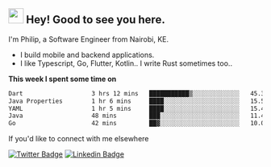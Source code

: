 <h2><img src="https://slackmojis.com/emojis/3643-cool-doge/download" width="30"/> Hey! Good to see you here.</h2>

<p>I'm Philip, a Software Engineer from Nairobi, KE. 

- I build mobile and backend applications.
- I like Typescript, Go, Flutter, Kotlin.. I write Rust sometimes too..</p>

**This week I spent some time on**
<!--START_SECTION:waka-->

```txt
Dart                   3 hrs 12 mins   ███████████▒░░░░░░░░░░░░░   45.31 %
Java Properties        1 hr 6 mins     ████░░░░░░░░░░░░░░░░░░░░░   15.56 %
YAML                   1 hr 5 mins     ████░░░░░░░░░░░░░░░░░░░░░   15.49 %
Java                   48 mins         ███░░░░░░░░░░░░░░░░░░░░░░   11.42 %
Go                     42 mins         ██▓░░░░░░░░░░░░░░░░░░░░░░   10.04 %
```

<!--END_SECTION:waka-->

If you'd like to connect with me elsewhere

[![Twitter Badge](https://img.shields.io/badge/-Twitter-1ca0f1?style=flat-square&labelColor=1ca0f1&logo=twitter&logoColor=white&link=https://twitter.com/_diogorodrigues)](https://twitter.com/kimathiphil)  [![Linkedin Badge](https://img.shields.io/badge/-LinkedIn-blue?style=flat-square&logo=Linkedin&logoColor=white&link=https://www.linkedin.com/in/philip-kimathi-2604a9114/)](https://www.linkedin.com/in/philip-kimathi-2604a9114/)
